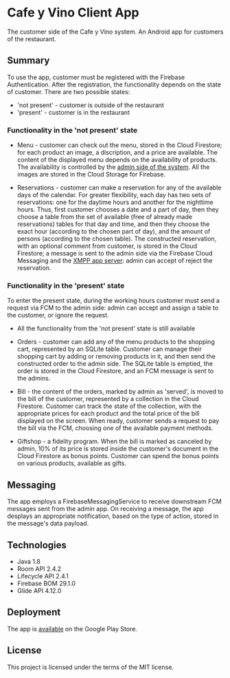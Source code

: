 # Cafe y Vino Client App
The customer side of the Cafe y Vino system.
An Android app for customers of the restaurant.
## Summary
To use the app, customer must be registered with the Firebase Authentication. After the registration, the functionality depends on the state of customer. There are two possible states:
* 'not present' - customer is outside of the restaurant
* 'present' - customer is in the restaurant

### Functionality in the 'not present' state
* Menu - customer can check out the menu, stored in the Cloud Firestore; for each product an image, a discription, and a price are available. The content of the displayed menu depends on the availability of products. The availability is controlled by the [admin side of the system](https://github.com/dimitriinc/cafe-y-vino-app-admin). All the images are stored in the Cloud Storage for Firebase.

* Reservations - customer can make a reservation for any of the available days of the calendar. For greater flexibility, each day has two sets of reservations: one for the daytime hours and another for the nighttime hours. Thus, first customer chooses a date and a part of day, then they choose a table from the set of available (free of already made reservations) tables for that day and time, and then they choose the exact hour (according to the chosen part of day), and the amount of persons (according to the chosen table). The constructed reservation, with an optional comment from customer, is stored in the Cloud Firestore; a message is sent to the admin side via the Firebase Cloud Messaging and the [XMPP app server](https://github.com/dimitriinc/cafe-y-vino-app-server): admin can accept of reject the reservation.

### Functionality in the 'present' state
To enter the present state, during the working hours customer must send a request via FCM to the admin side: admin can accept and assign a table to the customer, or ignore the request.
* All the functionality from the 'not present' state is still available

* Orders - customer can add any of the menu products to the shopping cart, represented by an SQLite table. Customer can manage their shopping cart by adding or removing products in it, and then send the constructed order to the admin side. The SQLite table is emptied, the order is stored in the Cloud Firestore, and an FCM message is sent to the admins.

* Bill - the content of the orders, marked by admin as 'served', is moved to the bill of the customer, represented by a collection in the Cloud Firestore. Customer can track the state of the collection, with the appropriate prices for each product and the total price of the bill displayed on the screen. When ready, customer sends a request to pay the bill via the FCM, choosing one of the available payment methods.

* Giftshop - a fidelity program. When the bill is marked as canceled by admin, 10% of its price is stored inside the customer's document in the Cloud Firestore as bonus points. Customer can spend the bonus points on various products, available as gifts.

## Messaging
The app employs a FirebaseMessagingService to receive downstream FCM messages sent from the admin app. On receiving a message, the app desplays an appropriate notification, based on the type of action, stored in the message's data payload.

## Technologies
* Java 1.8
* Room API 2.4.2
* Lifecycle API 2.4.1
* Firebase BOM 29.1.0
* Glide API 4.12.0

## Deployment
The app is [available](https://play.google.com/store/apps/details?id=com.cafeyvinowinebar.Cafe_y_Vino) on the Google Play Store.

## License
This project is licensed under the terms of the MIT license.
